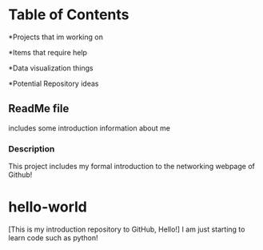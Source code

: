 # Table of Contents

*Projects that im working on

*Items that require help

*Data visualization things

*Potential Repository ideas

## ReadMe file
includes some introduction information about me 

### Description 
This project includes my formal introduction to the networking webpage of Github!

# hello-world
[This is my introduction repository to GitHub, Hello!]
I am just starting to learn code such as python!


